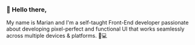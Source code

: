 ### 👋 Hello there,
My name is Marian and I'm a self-taught Front-End developer passionate about developing pixel-perfect and functional UI that works seamlessly across multiple devices & platforms. 📱💻

<!--
**mstroiu/mstroiu** is a ✨ _special_ ✨ repository because its `README.md` (this file) appears on your GitHub profile.

Here are some ideas to get you started:

- 🔭 I’m currently working on ...
- 🌱 I’m currently learning ...
- 👯 I’m looking to collaborate on ...
- 🤔 I’m looking for help with ...
- 💬 Ask me about ...
- 📫 How to reach me: ...
- 😄 Pronouns: ...
- ⚡ Fun fact: ...
-->
